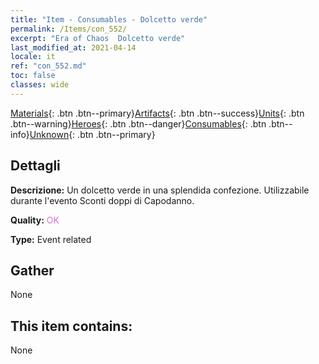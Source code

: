 ```yaml
---
title: "Item - Consumables - Dolcetto verde"
permalink: /Items/con_552/
excerpt: "Era of Chaos  Dolcetto verde"
last_modified_at: 2021-04-14
locale: it
ref: "con_552.md"
toc: false
classes: wide
---
```

 [Materials](/it/Items/){: .btn .btn--primary}[Artifacts](/it/Items/Artifacts/){: .btn .btn--success}[Units](/it/Items/Units/){: .btn .btn--warning}[Heroes](/it/Items/Heroes/){: .btn .btn--danger}[Consumables](/it/Items/Consumables/){: .btn .btn--info}[Unknown](/it/Items/Unknown/){: .btn .btn--primary}

## Dettagli
 **Descrizione:** Un dolcetto verde in una splendida confezione. Utilizzabile durante l'evento Sconti doppi di Capodanno.

 **Quality:** <span style="color: #DA70D6">OK</span>

 **Type:** Event related

## Gather

  None

## This item contains:

  None

